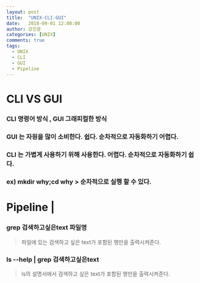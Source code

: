 ```yaml
---
layout: post
title:  "UNIX-CLI-GUI"
date:   2018-09-01 12:00:00
author: 강진광
categories: [UNIX]
comments: true
tags:
  - UNIX
  - CLI
  - GUI
  - Pipeline
---
```

# CLI VS GUI
###  CLI 명령어 방식 , GUI 그래피컬한 방식
### GUI 는 자원을 많이 소비한다. 쉽다. 순차적으로 자동화하기 어렵다.
### CLI 는 가볍게 사용하기 위해 사용한다. 어렵다. 순차적으로 자동화하기 쉽다.
### ex) mkdir why;cd why > 순차적으로 실행 할 수 있다.

# Pipeline |
### grep 검색하고싶은text 파일명
> 파일에 있는 검색하고 싶은 text가 포함된 행만을 출력시켜준다.

### ls --help | grep 검색하고싶은text
> ls의 설명서에서 검색하고 싶은 text가 포함된 행만을 출력시켜준다.